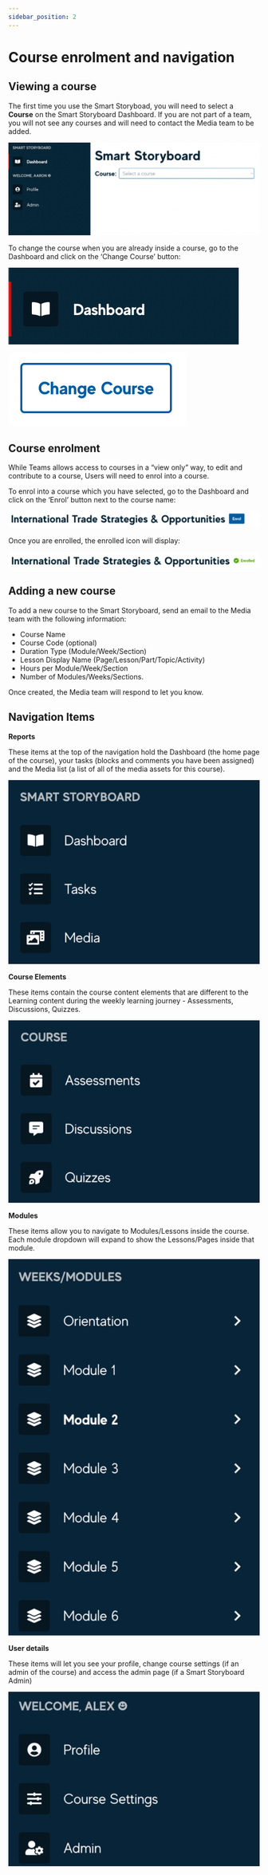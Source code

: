 ```yaml
---
sidebar_position: 2
---
```


# Course enrolment and navigation

## Viewing a course

The first time you use the Smart Storyboad, you will need to select a **Course** on the Smart Storyboard Dashboard. If you are not part of a team, you will not see any courses and will need to contact the Media team to be added.

<div style={{textAlign: 'center'}}>

![img_5.png](img/img_5.png)

</div>

To change the course when you are already inside a course, go to the Dashboard and click on the ‘Change Course’ button:

<div style={{textAlign: 'center'}}>

![img_6.png](img/img_6.png)

![img_7.png](img/img_7.png)

</div>

## Course enrolment

While Teams allows access to courses in a “view only” way, to edit and contribute to a course, Users will need to enrol into a course.

To enrol into a course which you have selected, go to the Dashboard and click on the ‘Enrol’ button next to the course name:

<div style={{textAlign: 'center'}}>

![img_8.png](img/img_8.png)

</div>


Once you are enrolled, the enrolled icon will display:

<div style={{textAlign: 'center'}}>

![img_9.png](img/img_9.png)

</div>


## Adding a new course

To add a new course to the Smart Storyboard, send an email to the Media team with the following information:

-   Course Name
-   Course Code (optional)
-   Duration Type (Module/Week/Section)
-   Lesson Display Name (Page/Lesson/Part/Topic/Activity)
-   Hours per Module/Week/Section
-   Number of Modules/Weeks/Sections.

Once created, the Media team will respond to let you know.

## Navigation Items

**Reports**

These items at the top of the navigation hold the Dashboard (the home page of the course), your tasks (blocks and comments you have been assigned) and the Media list (a list of all of the media assets for this course).

<div style={{textAlign: 'center'}}>

![img_10.png](img/img_10.png)

</div>



**Course Elements**

These items contain the course content elements that are different to the Learning content during the weekly learning journey - Assessments, Discussions, Quizzes.

<div style={{textAlign: 'center'}}>

![img_11.png](img/img_11.png)

</div>

**Modules**

These items allow you to navigate to Modules/Lessons inside the course. Each module dropdown will expand to show the Lessons/Pages inside that module.

<div style={{textAlign: 'center'}}>

![img_12.png](img/img_12.png)

</div>

**User details**

These items will let you see your profile, change course settings (if an admin of the course) and access the admin page (if a Smart Storyboard Admin)

<div style={{textAlign: 'center'}}>

![img_13.png](img/img_13.png)

</div>